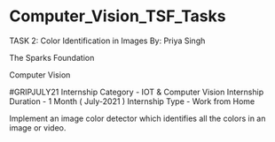 # Computer_Vision_TSF_Tasks

TASK 2: Color Identification in Images
By: Priya Singh

The Sparks Foundation

Computer Vision

#GRIPJULY21 Internship Category - IOT & Computer Vision Internship Duration - 1 Month ( July-2021 ) Internship Type - Work from Home

Implement an image color detector which identifies all the colors in an 
image or video.

